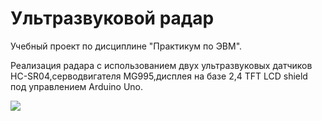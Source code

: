 # Ультразвуковой радар
Учебный проект по дисциплине "Практикум по ЭВМ".  

Реализация радара с использованием двух ультразвуковых датчиков HC-SR04,серводвигателя MG995,дисплея на базе 2,4 TFT LCD shield под управлением Arduino Uno.  

![](https://docs.google.com/drawings/d/e/2PACX-1vSb2IYmQjaHnpSmC3S2Yf9ZkiEfAQGeGfH_GvcgBmtoF66aBpye0Ddq3RGe-CfLJqleVXsnjMwYtQhf/pub?w=970&h=504)

